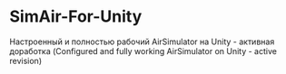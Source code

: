 # SimAir-For-Unity
Настроенный и полностью рабочий AirSimulator на Unity - активная доработка (Configured and fully working AirSimulator on Unity - active revision)
